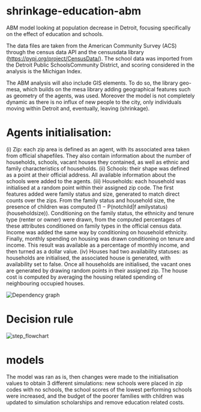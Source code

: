 # shrinkage-education-abm
ABM model looking at population decrease in Detroit, focusing specifically on the effect of education and schools.

The data files are taken from the American Community Survey (ACS) through the census data API and the censusdata library (https://pypi.org/project/CensusData/). 
The school data was imported from the Detroit Public SchoolsCommunity District, and scoring considered in the analysis is the Michigan Index.

The ABM analysis will also include GIS elements. To do so, the library geo-mesa, which builds on the mesa library adding geographical features such as geometry of the agents, was used. Moreover the model is not completely dynamic as there is no influx of new people to the city, only individuals moving within Detroit and, eventually, leaving (shrinkage).

# Agents initialisation:
  (i) Zip: each zip area is defined as an agent, with its associated area taken from official shapefiles. They also contain information about the number of households, schools, vacant houses they contained, as well as ethnic and family characteristics of households.
  (ii) Schools: their shape was defined as a point at their official address. All available information about the schools were added to the agents.
  (iii) Households: each household was initialised at a random point within their assigned zip code. The first features added were family status and size, generated to match direct counts over the zips. From the family status and household size, the presence of children was computed (1 − P(notchild|f amilystatus) (householdsize)). Conditioning on the family status, the ethnicity and tenure type (renter or owner) were drawn, from the computed percentages of these attributes conditioned on family types in the official census data. Income was added the same way by conditioning on household ethnicity. Finally, monthly spending on housing was drawn conditioning on tenure and income. This result was available as a percentage of monthly income, and then turned as a dollar value.
  (iv) Houses had two availability statuses: as households are initialised, the associated house is generated, with availability set to false. Once all households are initialised, the vacant ones are generated by drawing random points in their assigned zip. The house cost is computed by averaging the housing related spending of neighbouring occupied houses.
  
 ![Dependency graph](https://user-images.githubusercontent.com/46566205/132198778-ab20ad30-5d3e-482c-bf24-2d7051133fda.png)

# Decision rule
![step_flowchart](https://user-images.githubusercontent.com/46566205/132198879-c86684c3-3594-43f2-9dff-9f300a456918.png)

# models

The model was ran as is, then changes were made to the initialisation values to obtain 3 different simulations: new schools were placed in zip codes with no schools, the school scores of the lowest performing schools were increased, and the budget of the poorer families with children was updated to simulation scholarships and remove education related costs. 
